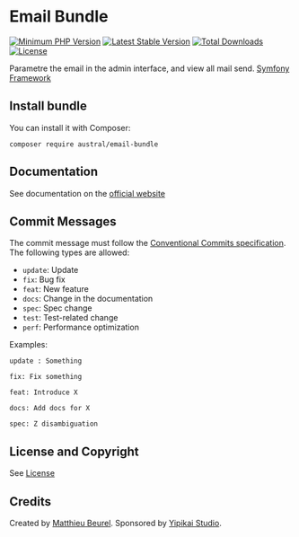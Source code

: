 # Email Bundle

[![Minimum PHP Version](https://img.shields.io/badge/php-%3E%3D%207.4-8892BF.svg)](https://php.net/)
[![Latest Stable Version](https://img.shields.io/packagist/v/austral/email-bundle.svg)](https://packagist.org/packages/austral/email-bundle)
[![Total Downloads](https://poser.pugx.org/austral/email-bundle/downloads.svg)](https://packagist.org/packages/austral/email-bundle)
[![License](https://poser.pugx.org/austral/email-bundle/license.svg)](https://packagist.org/packages/austral/email-bundle)

Parametre the email in the admin interface, and view all mail send.
[Symfony Framework](https://symfony.com)

## Install bundle

You can install it with Composer:

```
composer require austral/email-bundle
```

## Documentation
See documentation on the [official website](https://austral.dev/bundles/email-bundle)

## Commit Messages

The commit message must follow the [Conventional Commits specification](https://www.conventionalcommits.org/).
The following types are allowed:

* `update`: Update
* `fix`: Bug fix
* `feat`: New feature
* `docs`: Change in the documentation
* `spec`: Spec change
* `test`: Test-related change
* `perf`: Performance optimization

Examples:

    update : Something

    fix: Fix something

    feat: Introduce X

    docs: Add docs for X

    spec: Z disambiguation

## License and Copyright
See [License](https://austral.dev/en/license)

## Credits
Created by [Matthieu Beurel](https://www.mbeurel.com). Sponsored by [Yipikai Studio](https://yipikai.studio).